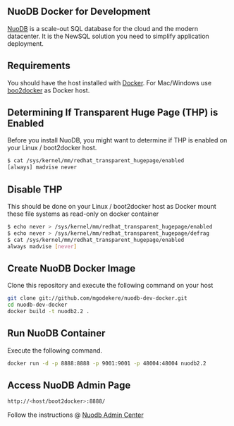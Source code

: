 ## NuoDB Docker for Development ##
[NuoDB](http://www.nuodb.com) is a scale-out SQL database for the cloud and the modern datacenter. It is the NewSQL solution you need to simplify application deployment.

## Requirements ##
You should have the host installed with [Docker](https://docs.docker.com/). For Mac/Windows use [boo2docker](http://boot2docker.io/) as Docker host.

## Determining If Transparent Huge Page (THP) is Enabled ##
Before you install NuoDB, you might want to determine if THP is enabled on your Linux / boot2docker host. 

```bash
$ cat /sys/kernel/mm/redhat_transparent_hugepage/enabled
[always] madvise never
```
## Disable THP ##
This should be done on your Linux / boot2docker host as Docker mount these file systems as read-only on docker container

```bash
$ echo never > /sys/kernel/mm/redhat_transparent_hugepage/enabled
$ echo never > /sys/kernel/mm/redhat_transparent_hugepage/defrag
$ cat /sys/kernel/mm/redhat_transparent_hugepage/enabled
always madvise [never]
```

## Create NuoDB Docker Image ##
Clone this repository and execute the following command on your host

```bash
git clone git://github.com/mgodekere/nuodb-dev-docker.git
cd nuodb-dev-docker
docker build -t nuodb2.2 .
```

## Run NuoDB Container ##
Execute the following command.

```bash
docker run -d -p 8888:8888 -p 9001:9001 -p 48004:48004 nuodb2.2
```
## Access NuoDB Admin Page  ##

```bash
http://<host/boot2docker>:8888/
```
Follow the instructions @ [Nuodb Admin Center](http://doc.nuodb.com/display/doc/Admin+Center) 

